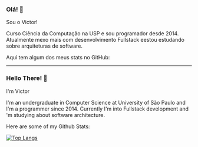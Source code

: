### Olá! 👋

<!--
**reisvictor1/reisvictor1** is a ✨ _special_ ✨ repository because its `README.md` (this file) appears on your GitHub profile.

Here are some ideas to get you started:

- 🔭 I’m currently working on ...
- 🌱 I’m currently learning ...
- 👯 I’m looking to collaborate on ...
- 🤔 I’m looking for help with ...
- 💬 Ask me about ...
- 📫 How to reach me: ...
- 😄 Pronouns: ...
- ⚡ Fun fact: ...
-->

Sou o Victor!

Curso Ciência da Computação na USP  e sou programador desde 2014. Atualmente mexo mais com desenvolvimento Fullstack eestou estudando sobre arquiteturas de software.

Aqui tem algum dos meus stats no GitHub: 


--------------------------------------------------------------------------------------------------------------

### Hello There! 👋

I'm Victor

I'm an undergraduate in Computer Science at University of São Paulo and  I'm a programmer since 2014. Currently I'm into Fullstack development and 'm studying about software architecture.

Here are some of my Github Stats:

[![Top Langs](https://github-readme-stats.vercel.app/api/top-langs/?username=reisvictor1)](https://github.com/reisvictor1/reisvictor1)


